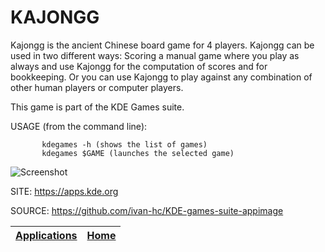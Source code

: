 # KAJONGG

 Kajongg is the ancient Chinese board game for 4 players. Kajongg can be used
 in two different ways: Scoring a manual game where you play as always and 
 use Kajongg for the computation of scores and for bookkeeping. Or you can 
 use Kajongg to play against any combination of other human players or 
 computer players.
 
 This game is part of the KDE Games suite.
 
 USAGE (from the command line):
 
           kdegames -h (shows the list of games)
           kdegames $GAME (launches the selected game)
           
 ![Screenshot](https://cdn.kde.org/screenshots/kajongg/kajongg.png)
 
 SITE: https://apps.kde.org

 SOURCE: https://github.com/ivan-hc/KDE-games-suite-appimage

 | [Applications](https://portable-linux-apps.github.io/apps.html) | [Home](https://portable-linux-apps.github.io)
 | --- | --- |
